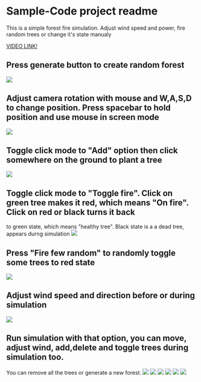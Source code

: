 # Sample-Code project readme
This is a simple forest fire simulation. Adjust wind speed and power, fire random trees or change it's state manualy 

[VIDEO LINK!](https://www.youtube.com/watch?v=FNE27g2eBys&t=118s)

## Press generate button to create random forest
![](https://api.monosnap.com/rpc/file/download?id=mv7rzcIn5edNtz87F8eLU3KR030Lgc)

## Adjust camera rotation with mouse and W,A,S,D to change position. Press spacebar to hold position and use mouse in screen mode
![](https://api.monosnap.com/rpc/file/download?id=evCy89PSTMVoIroL45lugOb6v3wyrE)

## Toggle click mode to "Add" option then click somewhere on the ground to plant a tree
![](https://api.monosnap.com/rpc/file/download?id=nuZQxeWDy4yBCQkbSoPD2Ix8LvFvT5)

## Toggle click mode to "Toggle fire". Click on green tree makes it red, which means "On fire". Click on red or black turns it back
to green state, which means "healthy tree". Black state is a a dead tree, appears durng simulation
![](https://api.monosnap.com/rpc/file/download?id=equ3uHWECDUlWBuJwokMHCd5as5wkl)

## Press "Fire few random" to randomly toggle some trees to red state
![](https://api.monosnap.com/rpc/file/download?id=GRS8jfmyjiEzFvIMwEcVGF3XPZ6xUr)

## Adjust wind speed and direction before or during simulation 
![](https://api.monosnap.com/rpc/file/download?id=U6YdELOmBWgmrJAt1FIgnBAFtRkoqr)

## Run simulation with that option, you can move, adjust wind, add,delete and toggle trees during simulation too.
You can remove all the trees or generate a new forest.
![](https://api.monosnap.com/rpc/file/download?id=Cfd7jGoFQexChZ7vBDLqDpR9r6kuAo)
![](https://api.monosnap.com/rpc/file/download?id=ITMwLKUn0G65l8PoNBk8y4NhVLeSCB)
![](https://api.monosnap.com/rpc/file/download?id=blDF8ipswiYm3yQ9Dmqgo3KpabRmtE)
![](https://api.monosnap.com/rpc/file/download?id=1AL7ZWgnIjIyfSVQwVnYQIKWbv6dnD)
![](https://api.monosnap.com/rpc/file/download?id=U4fi4V9t4Cy4bwGtjlsD8NcILmTAtR)
![](https://api.monosnap.com/rpc/file/download?id=cECJ77DCEkTc6AQoGagQWz1WJWhNpe)
